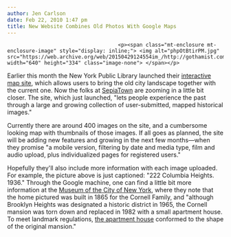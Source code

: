 ```yaml
---
author: Jen Carlson
date: Feb 22, 2010 1:47 pm
title: New Website Combines Old Photos With Google Maps
---
```


	
										<p><span class="mt-enclosure mt-enclosure-image" style="display: inline;"> <img alt="phpOtBtirPM.jpg" src="https://web.archive.org/web/20150429124554im_/http://gothamist.com/attachments/arts_jen/phpOtBtirPM.jpg" width="640" height="334" class="image-none"> </span></p>

<p>Earlier this month the New York Public Library launched their <a href="https://web.archive.org/web/20150429124554/http://gothamist.com/2010/02/04/nypl_maps_launches.php">interactive map site</a>, which allows users to bring the old city landscape together with the current one. Now the folks at <a href="https://web.archive.org/web/20150429124554/http://www.sepiatown.com/">SepiaTown</a> are zooming in a little bit closer. The site, which just launched, &quot;lets people experience the past through a large and growing collection of user-submitted, mapped historical images.&quot; </p>

<p>Currently there are around 400 images on the site, and a cumbersome looking map with thumbnails of those images. If all goes as planned, the site will be adding new features and growing in the next few months&#x2014;when they promise &quot;a mobile version, filtering by date and media type, film and audio upload, plus individualized pages for registered users.&quot; </p>

<p>Hopefully they&apos;ll also include more information with each image uploaded. For example, the picture above is just captioned: &quot;222 Columbia Heights. 1936.&quot; Through the Google machine, one can find a little bit more information at the <a href="https://web.archive.org/web/20150429124554/http://www.mcny.org/museum-collections/berenice-abbott/a127.htm">Museum of the City of New York</a>, where they note that the home pictured was built in 1865 for the Cornell Family, and &quot;although Brooklyn Heights was designated a historic district in 1965, the Cornell mansion was torn down and replaced in 1982 with a small apartment house. To meet landmark regulations, <a href="https://web.archive.org/web/20150429124554/http://maps.google.com/maps?hl=en&amp;source=hp&amp;q=222+columbia+heights+brooklyn&amp;ie=UTF8&amp;hq=&amp;hnear=222+Columbia+Heights,+Brooklyn,+Kings,+New+York+11201&amp;gl=us&amp;ei=nAaCS7zGN8zT8QaH0ZScBQ&amp;ved=0CAgQ8gEwAA&amp;ll=40.696502,-73.997211&amp;spn=0.008183,0.017681&amp;t=h&amp;z=16&amp;layer=c&amp;cbll=40.696414,-73.997274&amp;panoid=UzgK0rZ4hpPx0eiD7-y8SA&amp;cbp=12,326.14,,0,-19.62">the apartment house</a> conformed to the shape of the original mansion.&quot;</p>					
										
									
				